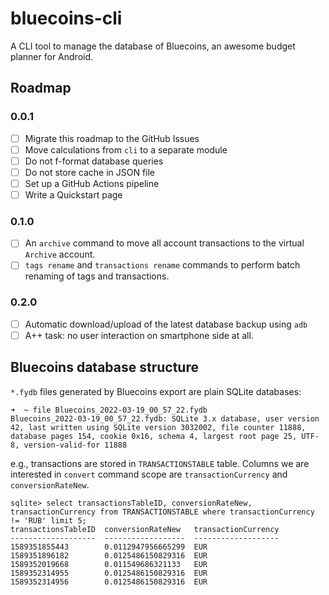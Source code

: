 # bluecoins-cli

A CLI tool to manage the database of Bluecoins, an awesome budget planner for Android.

## Roadmap

### 0.0.1

- [ ] Migrate this roadmap to the GitHub Issues
- [ ] Move calculations from `cli` to a separate module
- [ ] Do not f-format database queries
- [ ] Do not store cache in JSON file
- [ ] Set up a GitHub Actions pipeline
- [ ] Write a Quickstart page

### 0.1.0

- [ ] An `archive` command to move all account transactions to the virtual `Archive` account.
- [ ] `tags rename` and `transactions rename` commands to perform batch renaming of tags and transactions.

### 0.2.0

- [ ] Automatic download/upload of the latest database backup using `adb`
- [ ] A++ task: no user interaction on smartphone side at all.

## Bluecoins database structure

`*.fydb` files generated by Bluecoins export are plain SQLite databases:

```text
➜  ~ file Bluecoins_2022-03-19_00_57_22.fydb 
Bluecoins_2022-03-19_00_57_22.fydb: SQLite 3.x database, user version 42, last written using SQLite version 3032002, file counter 11888, database pages 154, cookie 0x16, schema 4, largest root page 25, UTF-8, version-valid-for 11888
```

e.g., transactions are stored in `TRANSACTIONSTABLE` table. Columns we are interested in `convert` command scope are `transactionCurrency` and `conversionRateNew`.

```
sqlite> select transactionsTableID, conversionRateNew, transactionCurrency from TRANSACTIONSTABLE where transactionCurrency != 'RUB' limit 5;
transactionsTableID  conversionRateNew   transactionCurrency
-------------------  ------------------  -------------------
1589351855443        0.0112947956665299  EUR                
1589351896182        0.0125486150829316  EUR                
1589352019668        0.011549686321133   EUR                
1589352314955        0.0125486150829316  EUR                
1589352314956        0.0125486150829316  EUR                
```
